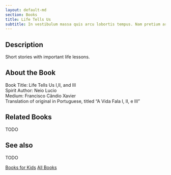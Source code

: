 ```yaml
---
layout: default-md
section: Books
title: Life Tells Us
subtitle: In vestibulum massa quis arcu lobortis tempus. Nam pretium arcu in odio vulputate luctus.
---
```


## Description

Short stories with important life lessons.


## About the Book
Book Title: Life Tells Us I,II, and III  
Spirit Author: Neio Lucio  
Medium: Francisco Cândio Xavier  
Translation of original in Portuguese, titled “A Vida Fala I, II, e III”  


## Related Books
TODO


## See also
TODO


<a href="/books/for-kids" class="button">Books for Kids</a>
<a href="/books" class="button">All Books</a>


